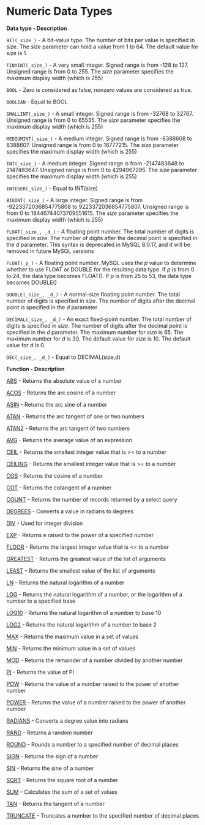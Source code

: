 # Numeric Data Types
**Data type - Description**                             

`BIT(_size_)` - A bit-value type. The number of bits per value is specified in _size_. The _size_ parameter can hold a value from 1 to 64. The default value for _size_ is 1.

`TINYINT(_size_)` - A very small integer. Signed range is from -128 to 127. Unsigned range is from 0 to 255. The _size_ parameter specifies the maximum display width (which is 255)

`BOOL` - Zero is considered as false, nonzero values are considered as true.

`BOOLEAN` - Equal to BOOL

`SMALLINT(_size_)` - A small integer. Signed range is from -32768 to 32767. Unsigned range is from 0 to 65535. The _size_ parameter specifies the maximum display width (which is 255)

`MEDIUMINT(_size_)` - A medium integer. Signed range is from -8388608 to 8388607. Unsigned range is from 0 to 16777215. The _size_ parameter specifies the maximum display width (which is 255)

`INT(_size_)` - A medium integer. Signed range is from -2147483648 to 2147483647. Unsigned range is from 0 to 4294967295. The _size_ parameter specifies the maximum display width (which is 255)

`INTEGER(_size_)` - Equal to INT(size)

`BIGINT(_size_)` - A large integer. Signed range is from -9223372036854775808 to 9223372036854775807. Unsigned range is from 0 to 18446744073709551615. The _size_ parameter specifies the maximum display width (which is 255)

`FLOAT(_size_, _d_)` - A floating point number. The total number of digits is specified in _size_. The number of digits after the decimal point is specified in the _d_ parameter. This syntax is deprecated in MySQL 8.0.17, and it will be removed in future MySQL versions

`FLOAT(_p_)` - A floating point number. MySQL uses the _p_ value to determine whether to use FLOAT or DOUBLE for the resulting data type. If _p_ is from 0 to 24, the data type becomes FLOAT(). If _p_ is from 25 to 53, the data type becomes DOUBLE()

`DOUBLE(_size_, _d_)` - A normal-size floating point number. The total number of digits is specified in _size_. The number of digits after the decimal point is specified in the _d_ parameter

`DECIMAL(_size_, _d_)` - An exact fixed-point number. The total number of digits is specified in _size_. The number of digits after the decimal point is specified in the _d_ parameter. The maximum number for _size_ is 65. The maximum number for _d_ is 30. The default value for _size_ is 10. The default value for _d_ is 0.

`DEC(_size_, _d_)` - Equal to DECIMAL(size,d)


**Function - Description**

[ABS](https://www.w3schools.com/sql/func_mysql_abs.asp) - Returns the absolute value of a number

[ACOS](https://www.w3schools.com/sql/func_mysql_acos.asp) - Returns the arc cosine of a number

[ASIN](https://www.w3schools.com/sql/func_mysql_asin.asp) - Returns the arc sine of a number

[ATAN](https://www.w3schools.com/sql/func_mysql_atan.asp) - Returns the arc tangent of one or two numbers

[ATAN2](https://www.w3schools.com/sql/func_mysql_atan2.asp) - Returns the arc tangent of two numbers

[AVG](https://www.w3schools.com/sql/func_mysql_avg.asp) - Returns the average value of an expression

[CEIL](https://www.w3schools.com/sql/func_mysql_ceil.asp) - Returns the smallest integer value that is >= to a number

[CEILING](https://www.w3schools.com/sql/func_mysql_ceiling.asp) - Returns the smallest integer value that is >= to a number

[COS](https://www.w3schools.com/sql/func_mysql_cos.asp) - Returns the cosine of a number

[COT](https://www.w3schools.com/sql/func_mysql_cot.asp) - Returns the cotangent of a number

[COUNT](https://www.w3schools.com/sql/func_mysql_count.asp) - Returns the number of records returned by a select query

[DEGREES](https://www.w3schools.com/sql/func_mysql_degrees.asp) - Converts a value in radians to degrees

[DIV](https://www.w3schools.com/sql/func_mysql_div.asp) - Used for integer division

[EXP](https://www.w3schools.com/sql/func_mysql_exp.asp) - Returns e raised to the power of a specified number

[FLOOR](https://www.w3schools.com/sql/func_mysql_floor.asp) - Returns the largest integer value that is <= to a number

[GREATEST](https://www.w3schools.com/sql/func_mysql_greatest.asp) - Returns the greatest value of the list of arguments

[LEAST](https://www.w3schools.com/sql/func_mysql_least.asp) - Returns the smallest value of the list of arguments

[LN](https://www.w3schools.com/sql/func_mysql_ln.asp) - Returns the natural logarithm of a number

[LOG](https://www.w3schools.com/sql/func_mysql_log.asp) - Returns the natural logarithm of a number, or the logarithm of a number to a specified base

[LOG10](https://www.w3schools.com/sql/func_mysql_log10.asp) - Returns the natural logarithm of a number to base 10

[LOG2](https://www.w3schools.com/sql/func_mysql_log2.asp) - Returns the natural logarithm of a number to base 2

[MAX](https://www.w3schools.com/sql/func_mysql_max.asp) - Returns the maximum value in a set of values

[MIN](https://www.w3schools.com/sql/func_mysql_min.asp) - Returns the minimum value in a set of values

[MOD](https://www.w3schools.com/sql/func_mysql_mod.asp) - Returns the remainder of a number divided by another number

[PI](https://www.w3schools.com/sql/func_mysql_pi.asp) - Returns the value of PI

[POW](https://www.w3schools.com/sql/func_mysql_pow.asp) - Returns the value of a number raised to the power of another number

[POWER](https://www.w3schools.com/sql/func_mysql_power.asp) - Returns the value of a number raised to the power of another number

[RADIANS](https://www.w3schools.com/sql/func_mysql_radians.asp) - Converts a degree value into radians

[RAND](https://www.w3schools.com/sql/func_mysql_rand.asp) - Returns a random number

[ROUND](https://www.w3schools.com/sql/func_mysql_round.asp) - Rounds a number to a specified number of decimal places

[SIGN](https://www.w3schools.com/sql/func_mysql_sign.asp) - Returns the sign of a number

[SIN](https://www.w3schools.com/sql/func_mysql_sin.asp) - Returns the sine of a number

[SQRT](https://www.w3schools.com/sql/func_mysql_sqrt.asp) - Returns the square root of a number

[SUM](https://www.w3schools.com/sql/func_mysql_sum.asp) - Calculates the sum of a set of values

[TAN](https://www.w3schools.com/sql/func_mysql_tan.asp) - Returns the tangent of a number

[TRUNCATE](https://www.w3schools.com/sql/func_mysql_truncate.asp) - Truncates a number to the specified number of decimal places